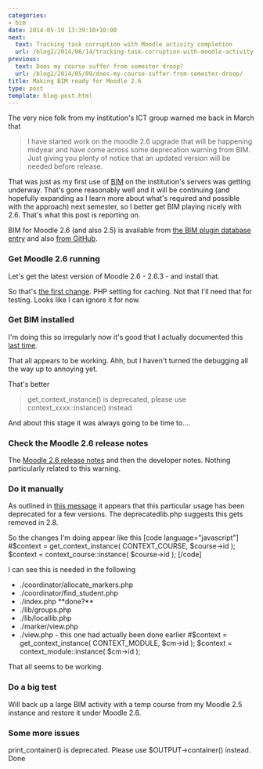 ```yaml
---
categories:
- bim
date: 2014-05-19 13:39:10+10:00
next:
  text: Tracking task corruption with Moodle activity completion
  url: /blog2/2014/06/14/tracking-task-corruption-with-moodle-activity-completion/
previous:
  text: Does my course suffer from semester droop?
  url: /blog2/2014/05/09/does-my-course-suffer-from-semester-droop/
title: Making BIM ready for Moodle 2.6
type: post
template: blog-post.html
---
```

The very nice folk from my institution's ICT group warned me back in March that

> I have started work on the moodle 2.6 upgrade that will be happening midyear and have come across some deprecation warning from BIM. Just giving you plenty of notice that an updated version will be needed before release.

That was just as my first use of [BIM](/blog2/research/bam-blog-aggregation-management/) on the institution's servers was getting underway. That's gone reasonably well and it will be continuing (and hopefully expanding as I learn more about what's required and possible with the approach) next semester, so I better get BIM playing nicely with 2.6. That's what this post is reporting on.

BIM for Moodle 2.6 (and also 2.5) is available from [the BIM plugin database entry](https://moodle.org/plugins/pluginversions.php?plugin=mod_bim) and also [from GitHub](https://github.com/djplaner/moodle-mod_bim).

### Get Moodle 2.6 running

Let's get the latest version of Moodle 2.6 - 2.6.3 - and install that.

So that's [the first change](http://docs.moodle.org/26/en/admin/environment/php_setting/opcache.enable). PHP setting for caching. Not that I'll need that for testing. Looks like I can ignore it for now.

### Get BIM installed

I'm doing this so irregularly now it's good that I actually documented this [last time](/blog2/2014/02/07/bim-testing-and-fixes/).

That all appears to be working. Ahh, but I haven't turned the debugging all the way up to annoying yet.

That's better

> get\_context\_instance() is deprecated, please use context\_xxxx::instance() instead.

And about this stage it was always going to be time to....

### Check the Moodle 2.6 release notes

The [Moodle 2.6 release notes](http://docs.moodle.org/dev/Moodle_2.6_release_notes) and then the developer notes. Nothing particularly related to this warning.

### Do it manually

As outlined in [this message](https://github.com/marxjohnson/moodle-block_quickfindlist/issues/10) it appears that this particular usage has been deprecated for a few versions. The deprecatedlib.php suggests this gets removed in 2.8.

So the changes I'm doing appear like this \[code language="javascript"\] #$context = get\_context\_instance( CONTEXT\_COURSE, $course->id ); $context = context\_course::instance( $course->id ); \[/code\]

I can see this is needed in the following

- ./coordinator/allocate\_markers.php
- ./coordinator/find\_student.php
- ./index.php \*\*done?\*\*
- ./lib/groups.php
- ./lib/locallib.php
- ./marker/view.php
- ./view.php - this one had actually been done earlier #$context = get\_context\_instance( CONTEXT\_MODULE, $cm->id ); $context = context\_module::instance( $cm->id );

That all seems to be working.

### Do a big test

Will back up a large BIM activity with a temp course from my Moodle 2.5 instance and restore it under Moodle 2.6.

### Some more issues

print\_container() is deprecated. Please use $OUTPUT->container() instead. Done